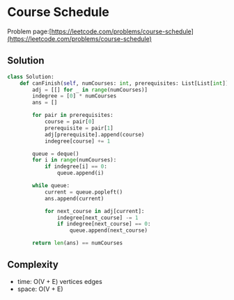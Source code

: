 # Course Schedule

Problem page:[https://leetcode.com/problems/course-schedule](https://leetcode.com/problems/course-schedule)

## Solution

```python
class Solution:
    def canFinish(self, numCourses: int, prerequisites: List[List[int]]) -> bool:
        adj = [[] for _ in range(numCourses)]
        indegree = [0] * numCourses
        ans = []

        for pair in prerequisites:
            course = pair[0]
            prerequisite = pair[1]
            adj[prerequisite].append(course)
            indegree[course] += 1

        queue = deque()
        for i in range(numCourses):
            if indegree[i] == 0:
                queue.append(i)

        while queue:
            current = queue.popleft()
            ans.append(current)

            for next_course in adj[current]:
                indegree[next_course] -= 1
                if indegree[next_course] == 0:
                    queue.append(next_course)

        return len(ans) == numCourses
```

## Complexity

- time: O(V + E) vertices edges
- space: O(V + E)

